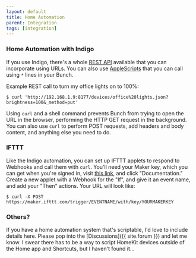 ```yaml
---
layout: default
title: Home Automation
parent: Integration
tags: [integration]
---
```

### Home Automation with Indigo

If you use Indigo, there's a whole [REST API](https://wiki.indigodomo.com/doku.php?id=indigo_s_restful_urls) available that you can incorporate using URLs. You can also use [AppleScripts](https://wiki.indigodomo.com/doku.php?id=indigo_s_restful_urls#applescript_the_restful_api) that you can call using `*` lines in your Bunch.

Example REST call to turn my office lights on to 100%:

    $ curl 'http://192.168.1.9:8177/devices/office%20lights.json?brightness=100&_method=put'

Using `curl` and a shell command prevents Bunch from trying to open the URL in the browser, performing the HTTP GET request in the background. You can also use `curl` to perform POST requests, add headers and body content, and anything else you need to do.

### IFTTT

Like the Indigo automation, you can set up IFTTT applets to respond to Webhooks and call them with `curl`. You'll need your Maker key, which you can get when you're signed in, visit [this link](https://ifttt.com/maker_webhooks), and click "Documentation." Create a new applet with a Webhook for the "If", and give it an event name, and add your "Then" actions. Your URL will look like:

    $ curl -X POST https://maker.ifttt.com/trigger/EVENTNAME/with/key/YOURMAKERKEY

### Others?

If you have a home automation system that's scriptable, I'd love to include details here. Please pop into the [Discussions]({{ site.forum }}) and let me know. I swear there has to be a way to script HomeKit devices outside of the Home app and Shortcuts, but I haven't found it...
